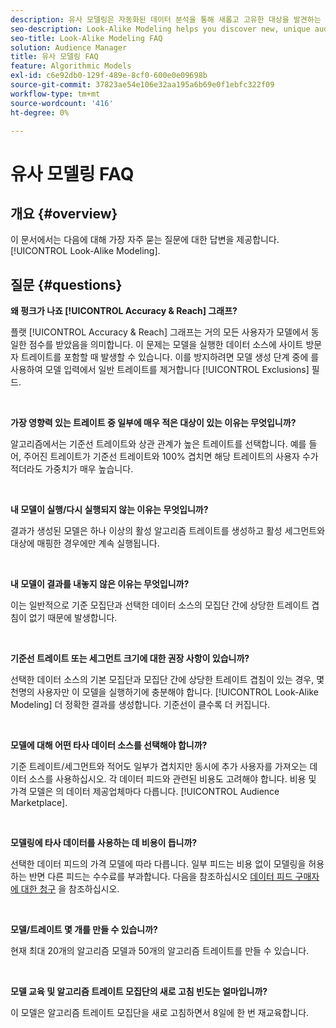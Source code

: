 ```yaml
---
description: 유사 모델링은 자동화된 데이터 분석을 통해 새롭고 고유한 대상을 발견하는 데 도움이 됩니다. 이 문서에서는 가장 자주 묻는 질문에 대한 답변을 제공합니다.
seo-description: Look-Alike Modeling helps you discover new, unique audiences through automated data analysis. This article provides answers to the most frequently asked questions.
seo-title: Look-Alike Modeling FAQ
solution: Audience Manager
title: 유사 모델링 FAQ
feature: Algorithmic Models
exl-id: c6e92db0-129f-489e-8cf0-600e0e09698b
source-git-commit: 37823ae54e106e32aa195a6b69e0f1ebfc322f09
workflow-type: tm+mt
source-wordcount: '416'
ht-degree: 0%

---
```


# 유사 모델링 FAQ

## 개요 {#overview}

이 문서에서는 다음에 대해 가장 자주 묻는 질문에 대한 답변을 제공합니다. [!UICONTROL Look-Alike Modeling].

## 질문 {#questions}

**왜 펑크가 나죠 [!UICONTROL Accuracy & Reach] 그래프?**

플랫 [!UICONTROL Accuracy & Reach] 그래프는 거의 모든 사용자가 모델에서 동일한 점수를 받았음을 의미합니다. 이 문제는 모델을 실행한 데이터 소스에 사이트 방문자 트레이트를 포함할 때 발생할 수 있습니다. 이를 방지하려면 모델 생성 단계 중에 를 사용하여 모델 입력에서 일반 트레이트를 제거합니다 [!UICONTROL Exclusions] 필드.

 

**가장 영향력 있는 트레이트 중 일부에 매우 적은 대상이 있는 이유는 무엇입니까?**

알고리즘에서는 기준선 트레이트와 상관 관계가 높은 트레이트를 선택합니다. 예를 들어, 주어진 트레이트가 기준선 트레이트와 100% 겹치면 해당 트레이트의 사용자 수가 적더라도 가중치가 매우 높습니다.

 

**내 모델이 실행/다시 실행되지 않는 이유는 무엇입니까?**

결과가 생성된 모델은 하나 이상의 활성 알고리즘 트레이트를 생성하고 활성 세그먼트와 대상에 매핑한 경우에만 계속 실행됩니다.

 

**내 모델이 결과를 내놓지 않은 이유는 무엇입니까?**

이는 일반적으로 기준 모집단과 선택한 데이터 소스의 모집단 간에 상당한 트레이트 겹침이 없기 때문에 발생합니다.

 

**기준선 트레이트 또는 세그먼트 크기에 대한 권장 사항이 있습니까?**

선택한 데이터 소스의 기본 모집단과 모집단 간에 상당한 트레이트 겹침이 있는 경우, 몇 천명의 사용자만 이 모델을 실행하기에 충분해야 합니다. [!UICONTROL Look-Alike Modeling] 더 정확한 결과를 생성합니다. 기준선이 클수록 더 커집니다.

 

**모델에 대해 어떤 타사 데이터 소스를 선택해야 합니까?**

기준 트레이트/세그먼트와 적어도 일부가 겹치지만 동시에 추가 사용자를 가져오는 데이터 소스를 사용하십시오. 각 데이터 피드와 관련된 비용도 고려해야 합니다. 비용 및 가격 모델은 의 데이터 제공업체마다 다릅니다. [!UICONTROL Audience Marketplace].

 

**모델링에 타사 데이터를 사용하는 데 비용이 듭니까?**

선택한 데이터 피드의 가격 모델에 따라 다릅니다. 일부 피드는 비용 없이 모델링을 허용하는 반면 다른 피드는 수수료를 부과합니다. 다음을 참조하십시오 [데이터 피드 구매자에 대한 청구](../features/audience-marketplace/marketplace-data-buyers/marketplace-buyer-billing.md) 을 참조하십시오.

 

**모델/트레이트 몇 개를 만들 수 있습니까?**

현재 최대 20개의 알고리즘 모델과 50개의 알고리즘 트레이트를 만들 수 있습니다.

 

**모델 교육 및 알고리즘 트레이트 모집단의 새로 고침 빈도는 얼마입니까?**

이 모델은 알고리즘 트레이트 모집단을 새로 고침하면서 8일에 한 번 재교육합니다.
